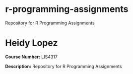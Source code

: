 # r-programming-assignments
Repository for R Programming Assignments

# Heidy Lopez

**Course Number:** LIS4317

**Description:** Repository for R Programming Assignments

